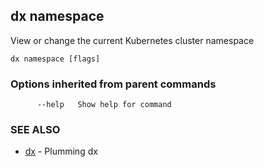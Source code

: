 ## dx namespace

View or change the current Kubernetes cluster namespace

```
dx namespace [flags]
```

### Options inherited from parent commands

```
      --help   Show help for command
```

### SEE ALSO

* [dx](dx.md)	 - Plumming dx

